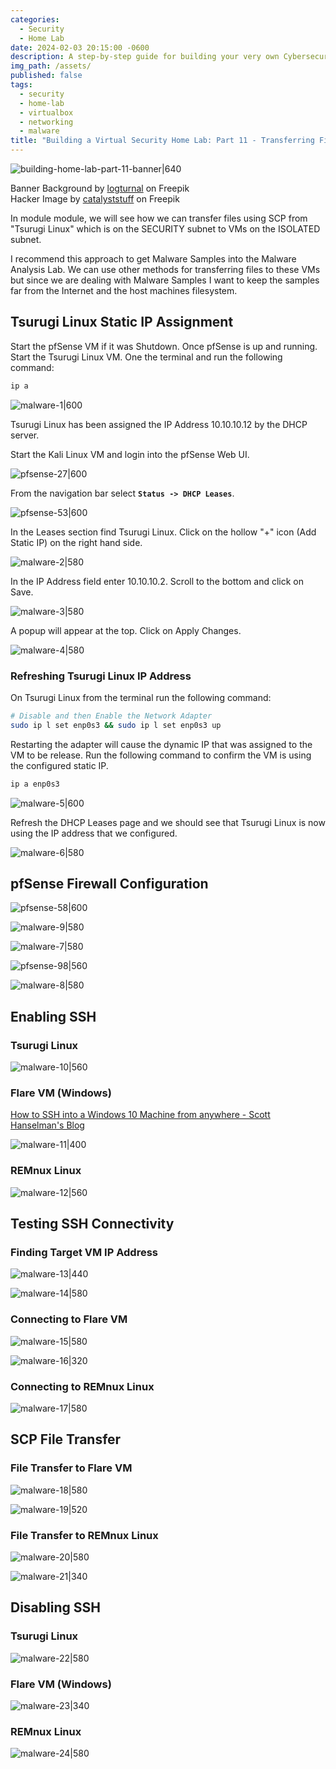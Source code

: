 ```yaml
---
categories:
  - Security
  - Home Lab
date: 2024-02-03 20:15:00 -0600
description: A step-by-step guide for building your very own Cybersecurity Home Lab using VirtualBox
img_path: /assets/
published: false
tags:
  - security
  - home-lab
  - virtualbox
  - networking
  - malware
title: "Building a Virtual Security Home Lab: Part 11 - Transferring Files to Malware Analysis Lab"
---
```


![building-home-lab-part-11-banner|640](images/building-home-lab-part-11/building-home-lab-part-11-banner.png)

Banner Background by [logturnal](https://www.freepik.com/free-vector/gradient-white-color-background-abstract-modern_34010189.htm) on Freepik  
Hacker Image by [catalyststuff](https://www.freepik.com/free-vector/hacker-operating-laptop-cartoon-icon-illustration-technology-icon-concept-isolated-flat-cartoon-style_11602236.htm) on Freepik

In module module, we will see how we can transfer files using SCP from "Tsurugi Linux" which is on the SECURITY subnet to VMs on the ISOLATED subnet. 

I recommend this approach to get Malware Samples into the Malware Analysis Lab. We can use other methods for transferring files to these VMs but since we are dealing with Malware Samples I want to keep the samples far from the Internet and the host machines filesystem.

## Tsurugi Linux Static IP Assignment

Start the pfSense VM if it was Shutdown. Once pfSense is up and running. Start the Tsurugi Linux VM. One the terminal and run the following command:

```bash
ip a
```

![malware-1|600](images/building-home-lab-part-11/malware-1.png)

Tsurugi Linux has been assigned the IP Address 10.10.10.12 by the DHCP server.

Start the Kali Linux VM and login into the pfSense Web UI.

![pfsense-27|600](images/building-home-lab-part-4/pfsense-27.png)

From the navigation bar select **`Status -> DHCP Leases`**.

![pfsense-53|600](images/building-home-lab-part-4/pfsense-53.png)

In the Leases section find Tsurugi Linux. Click on the hollow "+" icon (Add Static IP) on the right hand side.

![malware-2|580](images/building-home-lab-part-11/malware-2.png)

In the IP Address field enter 10.10.10.2. Scroll to the bottom and click on Save.

![malware-3|580](images/building-home-lab-part-11/malware-3.png)

A popup will appear at the top. Click on Apply Changes.

![malware-4|580](images/building-home-lab-part-11/malware-4.png)

### Refreshing Tsurugi Linux IP Address

On Tsurugi Linux from the terminal run the following command:

```bash
# Disable and then Enable the Network Adapter
sudo ip l set enp0s3 && sudo ip l set enp0s3 up
```

Restarting the adapter will cause the dynamic IP that was assigned to the VM to be release. Run the following command to confirm the VM is using the configured static IP.

```bash
ip a enp0s3
```

![malware-5|600](images/building-home-lab-part-11/malware-5.png)

Refresh the DHCP Leases page and we should see that Tsurugi Linux is now using the IP address that we configured. 

![malware-6|580](images/building-home-lab-part-11/malware-6.png)

## pfSense Firewall Configuration

![pfsense-58|600](images/building-home-lab-part-4/pfsense-58.png)

![malware-9|580](images/building-home-lab-part-11/malware-9.png)

![malware-7|580](images/building-home-lab-part-11/malware-7.png)

![pfsense-98|560](images/building-home-lab-part-8/pfsense-98.png)

![malware-8|580](images/building-home-lab-part-11/malware-8.png)

## Enabling SSH

### Tsurugi Linux

![malware-10|560](images/building-home-lab-part-11/malware-10.png)

### Flare VM (Windows)

[How to SSH into a Windows 10 Machine from anywhere - Scott Hanselman's Blog](https://www.hanselman.com/blog/how-to-ssh-into-a-windows-10-machine-from-linux-or-windows-or-anywhere)

![malware-11|400](images/building-home-lab-part-11/malware-11.png)

### REMnux Linux

![malware-12|560](images/building-home-lab-part-11/malware-12.png)

## Testing SSH Connectivity

### Finding Target VM IP Address

![malware-13|440](images/building-home-lab-part-11/malware-13.png)

![malware-14|580](images/building-home-lab-part-11/malware-14.png)

### Connecting to Flare VM

![malware-15|580](images/building-home-lab-part-11/malware-15.png)

![malware-16|320](images/building-home-lab-part-11/malware-16.png)

### Connecting to REMnux Linux

![malware-17|580](images/building-home-lab-part-11/malware-17.png)

## SCP File Transfer

### File Transfer to Flare VM

![malware-18|580](images/building-home-lab-part-11/malware-18.png)

![malware-19|520](images/building-home-lab-part-11/malware-19.png)

### File Transfer to REMnux Linux

![malware-20|580](images/building-home-lab-part-11/malware-20.png)

![malware-21|340](images/building-home-lab-part-11/malware-21.png)

## Disabling SSH

### Tsurugi Linux

![malware-22|580](images/building-home-lab-part-11/malware-22.png)

### Flare VM (Windows)

![malware-23|340](images/building-home-lab-part-11/malware-23.png)

### REMnux Linux

![malware-24|580](images/building-home-lab-part-11/malware-24.png)
